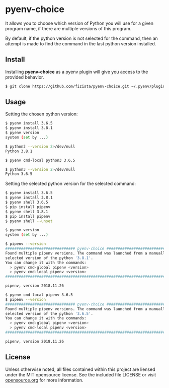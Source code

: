 # pyenv-choice

It allows you to choose which version of Python you will use for a given program name, 
if there are multiple versions of this program.

By default, if the python version is not selected for the command, then an attempt is made to find the command 
in the last python version installed.

## Install

Installing **pyenv-choice** as a pyenv plugin will give you access to the provided behavior.

```sh
$ git clone https://github.com/fizista/pyenv-choice.git ~/.pyenv/plugins/pyenv-choice
```

## Usage

Setting the chosen python version:
```sh
$ pyenv install 3.6.5
$ pyenv install 3.8.1
$ pyenv version
system (set by ...)

$ python3 --version 2>/dev/null
Python 3.8.1

$ pyenv cmd-local python3 3.6.5

$ python3 --version 2>/dev/null
Python 3.6.5
```

Setting the selected python version for the selected command:
```sh
$ pyenv install 3.6.5
$ pyenv install 3.8.1
$ pyenv shell 3.6.5
$ pip install pipenv
$ pyenv shell 3.8.1
$ pip install pipenv
$ pyenv shell --unset

$ pyenv version
system (set by ...)

$ pipenv --version
############################### pyenv-choice #################################
Found multiple pipenv versions. The command was launched from a manually
selected version of the python '3.8.1'.
You can change it with the commands: 
  > pyenv cmd-global pipenv <version>
  > pyenv cmd-local pipenv <version>
##############################################################################

pipenv, version 2018.11.26

$ pyenv cmd-local pipenv 3.6.5
$ pipenv --version
############################### pyenv-choice #################################
Found multiple pipenv versions. The command was launched from a manually
selected version of the python '3.6.5'.
You can change it with the commands: 
  > pyenv cmd-global pipenv <version>
  > pyenv cmd-local pipenv <version>
##############################################################################

pipenv, version 2018.11.26

```




## License
Unless otherwise noted, all files contained within this project are liensed under the MIT opensource license. See the included file LICENSE or visit [opensource.org][] for more information.

[opensource.org]: http://opensource.org/licenses/MIT
